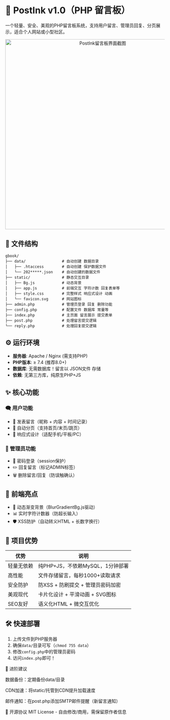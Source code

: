 # 📝 PostInk v1.0（PHP 留言板）

一个轻量、安全、美观的PHP留言板系统，支持用户留言、管理员回复、分页展示，适合个人网站或小型社区。

<p align="center">
  <img src="https://img.232355.xyz/lyb.png" alt="PostInk留言板界面截图" width="600">
</p>

## 📂 文件结构
```
gbook/
├── data/                # 自动创建 数据目录
│   ├── .htaccess        # 自动创建 保护数据文件
│   └── 202*****.json    # 自动创建的数据文件
├── static/              # 静态交互目录
│   ├── Bg.js            # 动态背景
│   ├── app.js           # 前端交互 字符计数 回复表单等
│   ├── style.css        # 完整样式 响应式设计 动画 
│   └── favicon.svg      # 网站图标
├── admin.php            # 管理员登录 回复 删除功能
├── config.php           # 配置文件 数据库 常量等 
├── index.php            # 主页面 留言展示 提交表单
├── post.php             # 处理留言提交逻辑
└── reply.php            # 处理回复提交逻辑
```
## ⚙️ 运行环境

- **服务器**: Apache / Nginx (需支持PHP)
- **PHP版本**: ≥ 7.4 (推荐8.0+)
- **数据库**: 无需数据库！留言以 JSON文件 存储
- **依赖**: 无第三方库，纯原生PHP+JS

## ✨ 核心功能

### 🗨️ 用户功能
- 📝 发表留言（昵称 + 内容 + 时间记录）
- 🔢 自动分页（支持首页/末页/跳页）
- 📱 响应式设计（适配手机/平板/PC）

### 🔐 管理员功能
- 🔑 密码登录（session保护）
- ✏️ 回复留言（标记ADMIN标签）
- 🗑️ 删除留言/回复（防误触确认）

## 🎨 前端亮点
- 🌈 动态渐变背景（BlurGradientBg.js驱动）
- 📊 实时字符计数器（防超长输入）
- 🛡️ XSS防护（自动转义HTML + 长数字换行）

## 🚀 项目优势

| 优势         | 说明                                                                 |
|--------------|----------------------------------------------------------------------|
| 轻量无依赖   | 纯PHP+JS，不依赖MySQL，1分钟部署                                    |
| 高性能       | 文件存储留言，每秒1000+读取请求                                     |
| 安全防护     | 防XSS + 防刷提交 + 管理员密码加密                                   |
| 美观现代     | 卡片化设计 + 平滑动画 + SVG图标                                     |
| SEO友好      | 语义化HTML + 微交互优化                                             |

## 🛠️ 快速部署

1. 上传文件到PHP服务器
2. 确保`data/`目录可写（`chmod 755 data`）
3. 修改`config.php`中的管理员密码
4. 访问`index.php`即可！

🌟 进阶建议

数据备份：定期备份data/目录

CDN加速：将static/托管到CDN提升加载速度

邮件通知：在post.php添加SMTP邮件提醒（新留言通知）

📜 开源协议
MIT License - 自由修改/商用，需保留原作者信息
